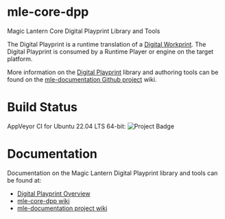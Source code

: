 # mle-core-dpp
Magic Lantern Core Digital Playprint Library and Tools

The Digital Playprint is a runtime translation of a [Digital Workprint](https://github.com/magic-lantern-studio/mle-documentation/wiki/Digital-Workprint). The Digital Playprint is consumed by a Runtime Player or engine on the target platform.

More information on the [Digital Playprint](https://github.com/magic-lantern-studio/mle-documentation/wiki/Digital-Playprint) library and authoring tools can be found on the [mle-documentation Github project](https://github.com/magic-lantern-studio/mle-documentation) wiki.

# Build Status
AppVeyor CI for Ubuntu 22.04 LTS 64-bit: <img src="https://ci.appveyor.com/api/projects/status/hafv6cyeb8i8k8t5?svg=true" alt="Project Badge">

# Documentation
Documentation on the Magic Lantern Digital Playprint library and tools can be found at:

  * [Digital Playprint Overview](https://github.com/magic-lantern-studio/mle-documentation/wiki/Digital-Playprint)
  * [mle-core-dpp wiki](https://github.com/magic-lantern-studio/mle-core-dpp/wiki)
  * [mle-documentation project wiki](https://github.com/magic-lantern-studio/mle-documentation/wiki)
